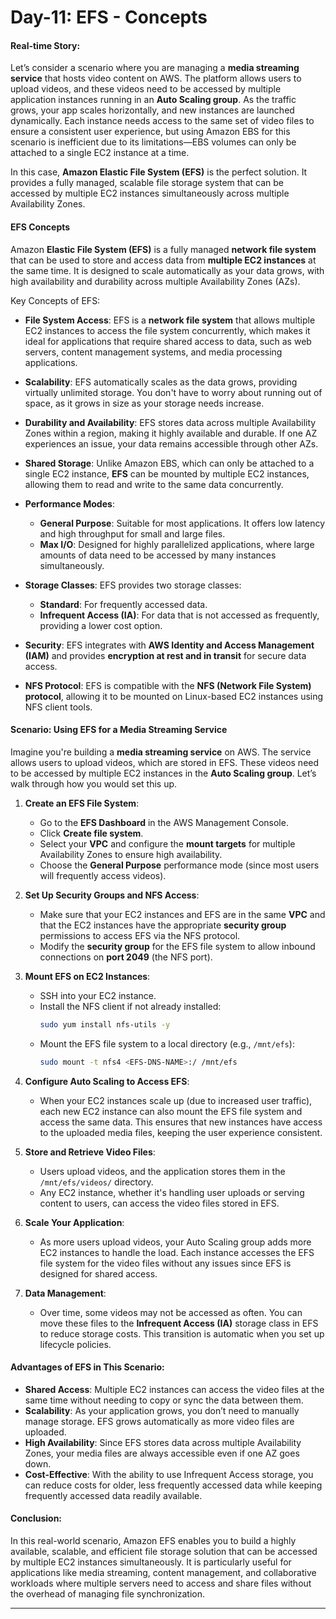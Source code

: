 
# Day-11: EFS - Concepts

#### **Real-time Story:**

Let’s consider a scenario where you are managing a **media streaming service** that hosts video content on AWS. The platform allows users to upload videos, and these videos need to be accessed by multiple application instances running in an **Auto Scaling group**. As the traffic grows, your app scales horizontally, and new instances are launched dynamically. Each instance needs access to the same set of video files to ensure a consistent user experience, but using Amazon EBS for this scenario is inefficient due to its limitations—EBS volumes can only be attached to a single EC2 instance at a time.

In this case, **Amazon Elastic File System (EFS)** is the perfect solution. It provides a fully managed, scalable file storage system that can be accessed by multiple EC2 instances simultaneously across multiple Availability Zones.

#### **EFS Concepts**

Amazon **Elastic File System (EFS)** is a fully managed **network file system** that can be used to store and access data from **multiple EC2 instances** at the same time. It is designed to scale automatically as your data grows, with high availability and durability across multiple Availability Zones (AZs).

Key Concepts of EFS:

- **File System Access**: EFS is a **network file system** that allows multiple EC2 instances to access the file system concurrently, which makes it ideal for applications that require shared access to data, such as web servers, content management systems, and media processing applications.

- **Scalability**: EFS automatically scales as the data grows, providing virtually unlimited storage. You don't have to worry about running out of space, as it grows in size as your storage needs increase.

- **Durability and Availability**: EFS stores data across multiple Availability Zones within a region, making it highly available and durable. If one AZ experiences an issue, your data remains accessible through other AZs.

- **Shared Storage**: Unlike Amazon EBS, which can only be attached to a single EC2 instance, **EFS** can be mounted by multiple EC2 instances, allowing them to read and write to the same data concurrently.

- **Performance Modes**:
  - **General Purpose**: Suitable for most applications. It offers low latency and high throughput for small and large files.
  - **Max I/O**: Designed for highly parallelized applications, where large amounts of data need to be accessed by many instances simultaneously.

- **Storage Classes**: EFS provides two storage classes:
  - **Standard**: For frequently accessed data.
  - **Infrequent Access (IA)**: For data that is not accessed as frequently, providing a lower cost option.

- **Security**: EFS integrates with **AWS Identity and Access Management (IAM)** and provides **encryption at rest and in transit** for secure data access.

- **NFS Protocol**: EFS is compatible with the **NFS (Network File System) protocol**, allowing it to be mounted on Linux-based EC2 instances using NFS client tools.

#### **Scenario: Using EFS for a Media Streaming Service**

Imagine you're building a **media streaming service** on AWS. The service allows users to upload videos, which are stored in EFS. These videos need to be accessed by multiple EC2 instances in the **Auto Scaling group**. Let’s walk through how you would set this up.

1. **Create an EFS File System**:
   - Go to the **EFS Dashboard** in the AWS Management Console.
   - Click **Create file system**.
   - Select your **VPC** and configure the **mount targets** for multiple Availability Zones to ensure high availability.
   - Choose the **General Purpose** performance mode (since most users will frequently access videos).

2. **Set Up Security Groups and NFS Access**:
   - Make sure that your EC2 instances and EFS are in the same **VPC** and that the EC2 instances have the appropriate **security group** permissions to access EFS via the NFS protocol.
   - Modify the **security group** for the EFS file system to allow inbound connections on **port 2049** (the NFS port).

3. **Mount EFS on EC2 Instances**:
   - SSH into your EC2 instance.
   - Install the NFS client if not already installed:
     ```bash
     sudo yum install nfs-utils -y
     ```
   - Mount the EFS file system to a local directory (e.g., `/mnt/efs`):
     ```bash
     sudo mount -t nfs4 <EFS-DNS-NAME>:/ /mnt/efs
     ```

4. **Configure Auto Scaling to Access EFS**:
   - When your EC2 instances scale up (due to increased user traffic), each new EC2 instance can also mount the EFS file system and access the same data. This ensures that new instances have access to the uploaded media files, keeping the user experience consistent.

5. **Store and Retrieve Video Files**:
   - Users upload videos, and the application stores them in the `/mnt/efs/videos/` directory.
   - Any EC2 instance, whether it's handling user uploads or serving content to users, can access the video files stored in EFS.

6. **Scale Your Application**:
   - As more users upload videos, your Auto Scaling group adds more EC2 instances to handle the load. Each instance accesses the EFS file system for the video files without any issues since EFS is designed for shared access.

7. **Data Management**:
   - Over time, some videos may not be accessed as often. You can move these files to the **Infrequent Access (IA)** storage class in EFS to reduce storage costs. This transition is automatic when you set up lifecycle policies.

#### **Advantages of EFS in This Scenario:**

- **Shared Access**: Multiple EC2 instances can access the video files at the same time without needing to copy or sync the data between them.
- **Scalability**: As your application grows, you don’t need to manually manage storage. EFS grows automatically as more video files are uploaded.
- **High Availability**: Since EFS stores data across multiple Availability Zones, your media files are always accessible even if one AZ goes down.
- **Cost-Effective**: With the ability to use Infrequent Access storage, you can reduce costs for older, less frequently accessed data while keeping frequently accessed data readily available.

#### **Conclusion:**

In this real-world scenario, Amazon EFS enables you to build a highly available, scalable, and efficient file storage solution that can be accessed by multiple EC2 instances simultaneously. It is particularly useful for applications like media streaming, content management, and collaborative workloads where multiple servers need to access and share files without the overhead of managing file synchronization.

---

